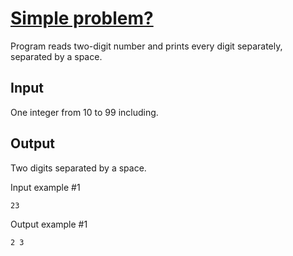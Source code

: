 # [Simple problem?](https://www.e-olymp.com/en/contests/9630/problems/84464)

Program reads two-digit number and prints every digit separately, separated by a space.

## Input

One integer from 10 to 99 including.

## Output

Two digits separated by a space.

Input example #1

```
23
```

Output example #1
```
2 3
```
